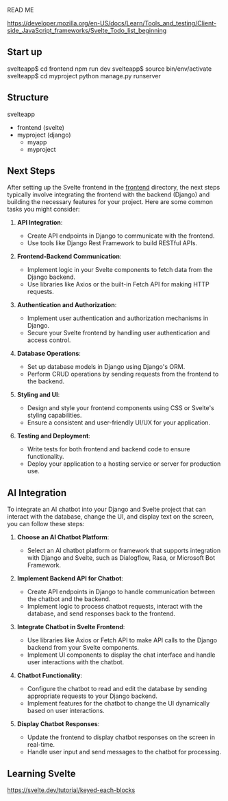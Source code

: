 READ ME

https://developer.mozilla.org/en-US/docs/Learn/Tools_and_testing/Client-side_JavaScript_frameworks/Svelte_Todo_list_beginning
## Start up
svelteapp$ cd frontend
   npm run dev
svelteapp$ source bin/env/activate
svelteapp$ cd myproject
   python manage.py runserver
## Structure
svelteapp
  - frontend (svelte)
  - myproject (django)
    - myapp
    - myproject
## Next Steps
After setting up the Svelte frontend in the [frontend](file:///home/arielc/Documents/computing/svelteApp/README.md#4%2C5-4%2C5) directory, the next steps typically involve integrating the frontend with the backend (Django) and building the necessary features for your project. Here are some common tasks you might consider:

1. **API Integration**:
   - Create API endpoints in Django to communicate with the frontend.
   - Use tools like Django Rest Framework to build RESTful APIs.

2. **Frontend-Backend Communication**:
   - Implement logic in your Svelte components to fetch data from the Django backend.
   - Use libraries like Axios or the built-in Fetch API for making HTTP requests.

3. **Authentication and Authorization**:
   - Implement user authentication and authorization mechanisms in Django.
   - Secure your Svelte frontend by handling user authentication and access control.

4. **Database Operations**:
   - Set up database models in Django using Django's ORM.
   - Perform CRUD operations by sending requests from the frontend to the backend.

5. **Styling and UI**:
   - Design and style your frontend components using CSS or Svelte's styling capabilities.
   - Ensure a consistent and user-friendly UI/UX for your application.

6. **Testing and Deployment**:
   - Write tests for both frontend and backend code to ensure functionality.
   - Deploy your application to a hosting service or server for production use.

## AI Integration

To integrate an AI chatbot into your Django and Svelte project that can interact with the database, change the UI, and display text on the screen, you can follow these steps:

1. **Choose an AI Chatbot Platform**:
   - Select an AI chatbot platform or framework that supports integration with Django and Svelte, such as Dialogflow, Rasa, or Microsoft Bot Framework.

2. **Implement Backend API for Chatbot**:
   - Create API endpoints in Django to handle communication between the chatbot and the backend.
   - Implement logic to process chatbot requests, interact with the database, and send responses back to the frontend.

3. **Integrate Chatbot in Svelte Frontend**:
   - Use libraries like Axios or Fetch API to make API calls to the Django backend from your Svelte components.
   - Implement UI components to display the chat interface and handle user interactions with the chatbot.

4. **Chatbot Functionality**:
   - Configure the chatbot to read and edit the database by sending appropriate requests to your Django backend.
   - Implement features for the chatbot to change the UI dynamically based on user interactions.

5. **Display Chatbot Responses**:
   - Update the frontend to display chatbot responses on the screen in real-time.
   - Handle user input and send messages to the chatbot for processing.


## Learning Svelte
https://svelte.dev/tutorial/keyed-each-blocks